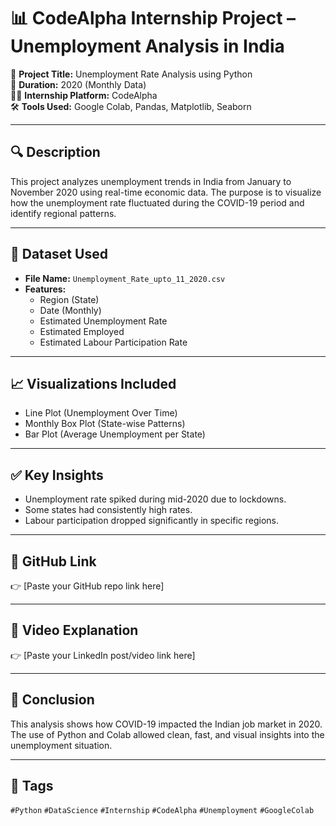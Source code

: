 # 📊 CodeAlpha Internship Project – Unemployment Analysis in India

🚀 **Project Title:** Unemployment Rate Analysis using Python  
📅 **Duration:** 2020 (Monthly Data)  
👨‍💻 **Internship Platform:** CodeAlpha  
🛠 **Tools Used:** Google Colab, Pandas, Matplotlib, Seaborn

---

## 🔍 Description

This project analyzes unemployment trends in India from January to November 2020 using real-time economic data. The purpose is to visualize how the unemployment rate fluctuated during the COVID-19 period and identify regional patterns.

---

## 📁 Dataset Used

- **File Name:** `Unemployment_Rate_upto_11_2020.csv`
- **Features:**
  - Region (State)
  - Date (Monthly)
  - Estimated Unemployment Rate
  - Estimated Employed
  - Estimated Labour Participation Rate

---

## 📈 Visualizations Included

- Line Plot (Unemployment Over Time)
- Monthly Box Plot (State-wise Patterns)
- Bar Plot (Average Unemployment per State)

---

## ✅ Key Insights

- Unemployment rate spiked during mid-2020 due to lockdowns.
- Some states had consistently high rates.
- Labour participation dropped significantly in specific regions.

---

## 📎 GitHub Link

👉 [Paste your GitHub repo link here]

---

## 🎥 Video Explanation

👉 [Paste your LinkedIn post/video link here]

---

## 🏁 Conclusion

This analysis shows how COVID-19 impacted the Indian job market in 2020. The use of Python and Colab allowed clean, fast, and visual insights into the unemployment situation.

---

## 📌 Tags

`#Python` `#DataScience` `#Internship` `#CodeAlpha` `#Unemployment` `#GoogleColab`
